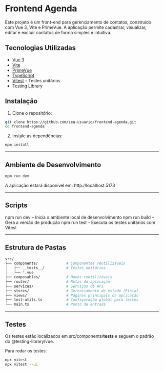 # Frontend Agenda

Este projeto é um front-end para gerenciamento de contatos, construído com Vue 3, Vite e PrimeVue. A aplicação permite cadastrar, visualizar, editar e excluir contatos de forma simples e intuitiva.

## Tecnologias Utilizadas

- [Vue 3](https://vuejs.org/)
- [Vite](https://vitejs.dev/)
- [PrimeVue](https://www.primefaces.org/primevue/)
- [TypeScript](https://www.typescriptlang.org/)
- [Vitest](https://vitest.dev/) – Testes unitários
- [Testing Library](https://testing-library.com/docs/vue-testing-library/intro/)

## Instalação

1. Clone o repositório:

```bash
git clone https://github.com/seu-usuario/frontend-agenda.git
cd frontend-agenda
```
2. Instale as dependências:
```bash
npm install
```
---
## Ambiente de Desenvolvimento

```bash
npm run dev
```
A aplicação estará disponível em: http://localhost:5173

---
## Scripts

npm run dev – Inicia o ambiente local de desenvolvimento
npm run build – Gera a versão de produção
npm run test – Executa os testes unitários com Vitest

---
## Estrutura de Pastas

```bash
src/
├── components/             # Componentes reutilizáveis
│   ├── __tests__/          # Testes unitários
│   └── *.vue
├── composables/            # Hooks reutilizáveis
├── router/                 # Rotas da aplicação
├── services/               # Serviços de API
├── stores/                 # Gerenciamento de estado (Pinia)
├── views/                  # Páginas principais da aplicação
├── test-utils.ts           # Configuração global para testes
└── main.ts                 # Ponto de entrada
```
---
## Testes
Os testes estão localizados em src/components/__tests__ e seguem o padrão do @testing-library/vue.

Para rodar os testes:

```bash
npx vitest
npx vitest --ui
```
